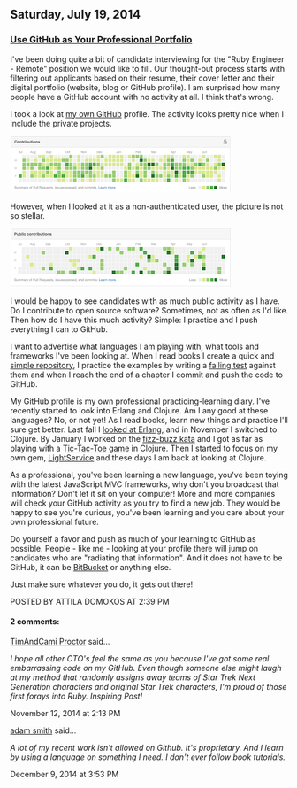 ## Saturday, July 19, 2014

### [Use GitHub as Your Professional Portfolio](http://www.adomokos.com/2014/07/use-github-as-your-professional.html)

I've been doing quite a bit of candidate interviewing for the "Ruby Engineer - Remote" position we would like to fill. Our thought-out process starts with filtering out applicants based on their resume, their cover letter and their digital portfolio (website, blog or GitHub profile). I am surprised how many people have a GitHub account with no activity at all. I think that's wrong.

I took a look at [my own GitHub](https://github.com/adomokos) profile. The activity looks pretty nice when I include the private projects.

![git_with_private](/resources/2014/07/git_with_private.png)

However, when I looked at it as a non-authenticated user, the picture is not so stellar.

![git_without_private](/resources/2014/07/git_without_private.png)

I would be happy to see candidates with as much public activity as I have. Do I contribute to open source software? Sometimes, not as often as I'd like. Then how do I have this much activity? Simple: I practice and I push everything I can to GitHub.

I want to advertise what languages I am playing with, what tools and frameworks I've been looking at. When I read books I create a quick and [simple repository](https://github.com/adomokos/clojure-book-examples), I practice the examples by writing a [failing test](http://www.adomokos.com/2014/02/learning-clojure-one-failing-test-at.html) against them and when I reach the end of a chapter I commit and push the code to GitHub.

My GitHub profile is my own professional practicing-learning diary. I've recently started to look into Erlang and Clojure. Am I any good at these languages? No, or not yet! As I read books, learn new things and practice I'll sure get better. Last fall I [looked at Erlang](https://github.com/adomokos/erlang_sandbox), and in November I switched to Clojure. By January I worked on the [fizz-buzz kata](http://www.adomokos.com/2013/12/test-driving-fizzbuzz-kata-in-clojure.html) and I got as far as playing with a [Tic-Tac-Toe game](https://github.com/adomokos/tic-tac-toe-in-clojure) in Clojure. Then I started to focus on my own gem, [LightService](https://github.com/adomokos/light-service) and these days I am back at looking at Clojure.

As a professional, you've been learning a new language, you've been toying with the latest JavaScript MVC frameworks, why don't you broadcast that information? Don't let it sit on your computer! More and more companies will check your GitHub activity as you try to find a new job. They would be happy to see you're curious, you've been learning and you care about your own professional future.

Do yourself a favor and push as much of your learning to GitHub as possible. People - like me - looking at your profile there will jump on candidates who are "radiating that information". And it does not have to be GitHub, it can be [BitBucket](https://bitbucket.org/) or anything else.

Just make sure whatever you do, it gets out there!


POSTED BY ATTILA DOMOKOS AT 2:39 PM

#### 2 comments:

[TimAndCami Proctor](https://www.blogger.com/profile/01846570372669585683) said...

_I hope all other CTO's feel the same as you because I've got some real embarrassing code on my GitHub. Even though someone else might laugh at my method that randomly assigns away teams of Star Trek Next Generation characters and original Star Trek characters, I'm proud of those first forays into Ruby. Inspiring Post!_

November 12, 2014 at 2:13 PM

[adam smith](https://www.blogger.com/profile/00017103213956264148) said...

_A lot of my recent work isn't allowed on Github. It's proprietary. And I learn by using a language on something I need. I don't ever follow book tutorials._

December 9, 2014 at 3:53 PM
